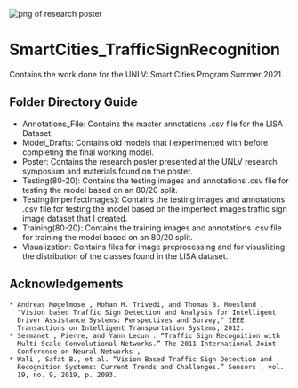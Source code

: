 ![png of research poster](Poster/Graterol_Andres-Poster.png)

# SmartCities_TrafficSignRecognition
Contains the work done for the UNLV: Smart Cities Program Summer 2021.

  ## Folder Directory Guide
  * Annotations_File: Contains the master annotations .csv file for the LISA Dataset.
  * Model_Drafts: Contains old models that I experimented with before completing the final working model.
  * Poster: Contains the research poster presented at the UNLV research symposium and materials found on the poster.
  * Testing(80-20): Contains the testing images and annotations .csv file for testing the model based on an 80/20 split.
  * Testing(imperfectImages): Contains the testing images and annotations .csv file for testing the model based on the imperfect            images traffic sign image dataset that I created.
  * Training(80-20): Contains the training images and annotations .csv file for training the model based on an 80/20 split.
  * Visualization: Contains files for image preprocessing and for visualizing the distribution of the classes found in the LISA            dataset.

  ## Acknowledgements 
    * Andreas Møgelmose , Mohan M. Trivedi, and Thomas B. Moeslund ,
      "Vision based Traffic Sign Detection and Analysis for Intelligent
      Driver Assistance Systems: Perspectives and Survey," IEEE
      Transactions on Intelligent Transportation Systems, 2012.
    * Sermanet , Pierre, and Yann Lecun . “Traffic Sign Recognition with
      Multi Scale Convolutional Networks.” The 2011 International Joint
      Conference on Neural Networks ,
    * Wali , Safat B., et al. “Vision Based Traffic Sign Detection and
      Recognition Systems: Current Trends and Challenges.” Sensors , vol.
      19, no. 9, 2019, p. 2093.
